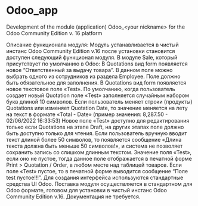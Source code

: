 # Odoo_app
Development of the module (application) Odoo_&lt;your nickname> for the Odoo Community Edition v. 16 platform


Описание функционала модуля: Модуль устанавливается в чистый инстанс Odoo Community Edition v.16 после установки становится доступен следующий функционал модуля.
В модуле Sale, который присутствует по умолчанию в Odoo:
В Quotations вид form появляется новое “Ответственный за выдачу товара”.
В данном поле можно выбрать одного из сотрудников из раздела Employee.
Поле должно быть обязательное для заполнения.
В Quotations вид form появляется новое текстовое поле «Test».
По умолчанию, когда пользователь создает новый Quotation поле «Test» заполняется случайным набором букв длиной 10 символов.
Если пользователь меняет строки (продукты) Quotations или изменяет Quotation Date, то значение меняется на лету на текст в формате «Total - Date» (пример значения: 8,287.50 - 02/06/2022 16:33:53)
Новое поле «Test» доступно для редактирования только если  Quotations на этапе Draft, на других этапах поле должно быть доступно только для чтения.
Если пользователь вручную вводит текст длиной более 50 символов, то появляется сообщение «Длина текста должна быть меньше 50 символов!», и система не позволяет сохранить запись со слишком длинным текстом.
Значение поля «Test», если оно не пустое, тогда данное поле отображается в печатной форме Print > Quotation / Order, в любом месте над таблицей товаров. Если поле «Test» пустое, то в печатной форме выводится сообщение “Поле test пустое!!!”.
Для создания интерфейса используются стандартные средства UI Odoo.
Поставка модуля осуществляется в стандартном для Odoo формате, готовом для установки в чистый инстанс Odoo Community Edition v.16.
Документация не требуется.
